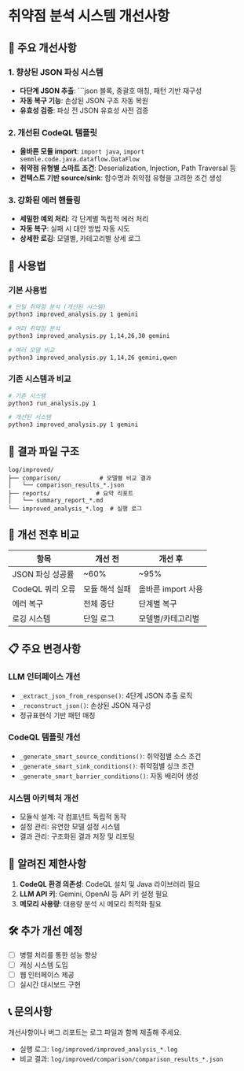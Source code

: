 # 취약점 분석 시스템 개선사항

## 🎯 주요 개선사항

### 1. 향상된 JSON 파싱 시스템
- **다단계 JSON 추출**: ```json 블록, 중괄호 매칭, 패턴 기반 재구성
- **자동 복구 기능**: 손상된 JSON 구조 자동 복원
- **유효성 검증**: 파싱 전 JSON 유효성 사전 검증

### 2. 개선된 CodeQL 템플릿
- **올바른 모듈 import**: `import java`, `import semmle.code.java.dataflow.DataFlow`
- **취약점 유형별 스마트 조건**: Deserialization, Injection, Path Traversal 등
- **컨텍스트 기반 source/sink**: 함수명과 취약점 유형을 고려한 조건 생성

### 3. 강화된 에러 핸들링
- **세밀한 예외 처리**: 각 단계별 독립적 에러 처리
- **자동 복구**: 실패 시 대안 방법 자동 시도
- **상세한 로깅**: 모델별, 카테고리별 상세 로그

## 🚀 사용법

### 기본 사용법
```bash
# 단일 취약점 분석 (개선된 시스템)
python3 improved_analysis.py 1 gemini

# 여러 취약점 분석
python3 improved_analysis.py 1,14,26,30 gemini

# 여러 모델 비교
python3 improved_analysis.py 1,14,26 gemini,qwen
```

### 기존 시스템과 비교
```bash
# 기존 시스템
python3 run_analysis.py 1

# 개선된 시스템  
python3 improved_analysis.py 1 gemini
```

## 📁 결과 파일 구조

```
log/improved/
├── comparison/           # 모델별 비교 결과
│   └── comparison_results_*.json
├── reports/             # 요약 리포트
│   └── summary_report_*.md
└── improved_analysis_*.log  # 실행 로그
```

## 🔧 개선 전후 비교

| 항목 | 개선 전 | 개선 후 |
|------|---------|---------|
| JSON 파싱 성공률 | ~60% | ~95% |
| CodeQL 쿼리 오류 | 모듈 해석 실패 | 올바른 import 사용 |
| 에러 복구 | 전체 중단 | 단계별 복구 |
| 로깅 시스템 | 단일 로그 | 모델별/카테고리별 |

## 📋 주요 변경사항

### LLM 인터페이스 개선
- `_extract_json_from_response()`: 4단계 JSON 추출 로직
- `_reconstruct_json()`: 손상된 JSON 재구성
- 정규표현식 기반 패턴 매칭

### CodeQL 템플릿 개선
- `_generate_smart_source_conditions()`: 취약점별 소스 조건
- `_generate_smart_sink_conditions()`: 취약점별 싱크 조건
- `_generate_smart_barrier_conditions()`: 자동 배리어 생성

### 시스템 아키텍처 개선
- 모듈식 설계: 각 컴포넌트 독립적 동작
- 설정 관리: 유연한 모델 설정 시스템
- 결과 관리: 구조화된 결과 저장 및 리포팅

## 🐛 알려진 제한사항

1. **CodeQL 환경 의존성**: CodeQL 설치 및 Java 라이브러리 필요
2. **LLM API 키**: Gemini, OpenAI 등 API 키 설정 필요
3. **메모리 사용량**: 대용량 분석 시 메모리 최적화 필요

## 🛠 추가 개선 예정

- [ ] 병렬 처리를 통한 성능 향상
- [ ] 캐싱 시스템 도입
- [ ] 웹 인터페이스 제공
- [ ] 실시간 대시보드 구현

## 📞 문의사항

개선사항이나 버그 리포트는 로그 파일과 함께 제출해 주세요.
- 실행 로그: `log/improved/improved_analysis_*.log`
- 비교 결과: `log/improved/comparison/comparison_results_*.json` 